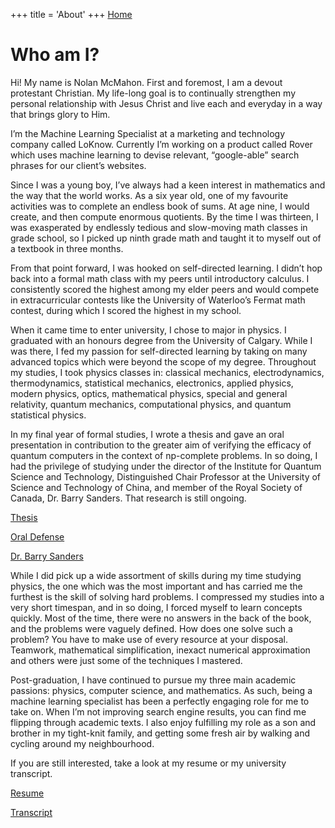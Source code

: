 +++
title = 'About'
+++
[Home](/)
# Who am I?

Hi! My name is Nolan McMahon. First and foremost, I am a devout protestant Christian. My life-long goal is to continually strengthen my personal relationship with Jesus Christ and live each and everyday in a way that brings glory to Him.

I’m the Machine Learning Specialist at a marketing and technology company called LoKnow. Currently I’m working on a product called Rover which uses machine learning to devise relevant, “google-able” search phrases for our client’s websites.

Since I was a young boy, I’ve always had a keen interest in mathematics and the way that the world works. As a six year old, one of my favourite activities was to complete an endless book of sums. At age nine, I would create, and then compute enormous quotients. By the time I was thirteen, I was exasperated by endlessly tedious and slow-moving math classes in grade school, so I picked up ninth grade math and taught it to myself out of a textbook in three months.

From that point forward, I was hooked on self-directed learning. I didn’t hop back into a formal math class with my peers until introductory calculus. I consistently scored the highest among my elder peers and would compete in extracurricular contests like the University of Waterloo’s Fermat math contest, during which I scored the highest in my school.

When it came time to enter university, I chose to major in physics. I graduated with an honours degree from the University of Calgary. While I was there, I fed my passion for self-directed learning by taking on many advanced topics which were beyond the scope of my degree. Throughout my studies, I took physics classes in: classical mechanics, electrodynamics, thermodynamics, statistical mechanics, electronics, applied physics, modern physics, optics, mathematical physics, special and general relativity, quantum mechanics, computational physics, and quantum statistical physics.

In my final year of formal studies, I wrote a thesis and gave an oral presentation in contribution to the greater aim of verifying the efficacy of quantum computers in the context of np-complete problems. In so doing, I had the privilege of studying under the director of the Institute for Quantum Science and Technology, Distinguished Chair Professor at the University of Science and Technology of China, and member of the Royal Society of Canada, Dr. Barry Sanders. That research is still ongoing.

[Thesis](/thesis.pdf)

[Oral Defense](/oral_presentation.pdf)

[Dr. Barry Sanders](https://iqst.ca/people/peoplepage.php?id=4)

While I did pick up a wide assortment of skills during my time studying physics, the one which was the most important and has carried me the furthest is the skill of solving hard problems. I compressed my studies into a very short timespan, and in so doing, I forced myself to learn concepts quickly. Most of the time, there were no answers in the back of the book, and the problems were vaguely defined. How does one solve such a problem? You have to make use of every resource at your disposal. Teamwork, mathematical simplification, inexact numerical approximation and others were just some of the techniques I mastered.

Post-graduation, I have continued to pursue my three main academic passions: physics, computer science, and mathematics. As such, being a machine learning specialist has been a perfectly engaging role for me to take on. When I’m not improving search engine results, you can find me flipping through academic texts. I also enjoy fulfilling my role as a son and brother in my tight-knit family, and getting some fresh air by walking and cycling around my neighbourhood.

If you are still interested, take a look at my resume or my university transcript.

[Resume](/resume.pdf)

[Transcript](/transcript.pdf)
